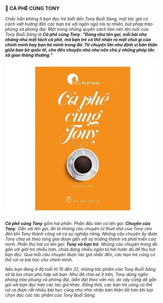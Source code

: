 ### 📙 CÀ PHÊ CÙNG TONY

_Chắc hẳn không ít bạn đọc trẻ biết đến Tony Buổi Sáng, một tác giả có cách viết hướng đến các bạn trẻ với ngôn ngữ nói tự nhiên, bút pháp trào phúng và phóng đại. Một trong những quyển sách làm nên tên tuổi của Tony Buổi Sáng là **Cà phê cùng Tony**. **"Đúng như tên gọi, mỗi bài nhẹ nhàng như một tách cà phê, mà bạn trẻ có thể nhận ra một chút gì của chính mình hay bạn bè mình trong đó: Từ chuyện lớn như định vị bản thân giữa bạn bè quốc tế, cho đến chuyện nhỏ như nên chú ý những phép tắc xã giao thông thường."**_

![Tony Buổi Sáng](../../../../public/images/posts/2022/07-29-BookReview-01/image3.jpg)

_**Cà phê cùng Tony** gồm hai phần. Phần đầu tiên có tên gọi: **Chuyện của Tony**. Gắn với tên gọi, đó là những câu chuyện từ thuở nhỏ của Tony cho đến khi Tony thành công và có sự nghiệp riêng. Những câu chuyện ấy được Tony chia sẻ theo từng giai đoạn gắn với sự trưởng thành và phát triển của mình. Phần thứ hai có tên gọi: **Tony và bạn trẻ**. Những câu chuyện trong đó gắn với giới trẻ nhiều hơn, chứa đựng nhiều ngôn từ hài hước đủ để thu hút bạn đọc. Qua mỗi câu chuyện được tác giả nhắc đến, các bạn trẻ cũng có thể rút ra bài học cho chính mình._

_Nếu bạn đang ở độ tuổi từ 15 đến 22, những tác phẩm của Tony Buổi Sáng sẽ là lựa chọn phù hợp với bạn. Như đã chia sẻ ở trên, Tony dùng ngôn phong trào phúng và phóng đại, diễn đạt theo văn nói, do vậy cũng dễ gần gũi với bạn đọc hơn các tác giả khác. Đồng thời, các bạn trẻ cũng có thể rút ra được rất nhiều bài học cũng như nhìn nhận bản thân tốt hơn khi lựa chọn đọc các tác phẩm của Tony Buổi Sáng._
